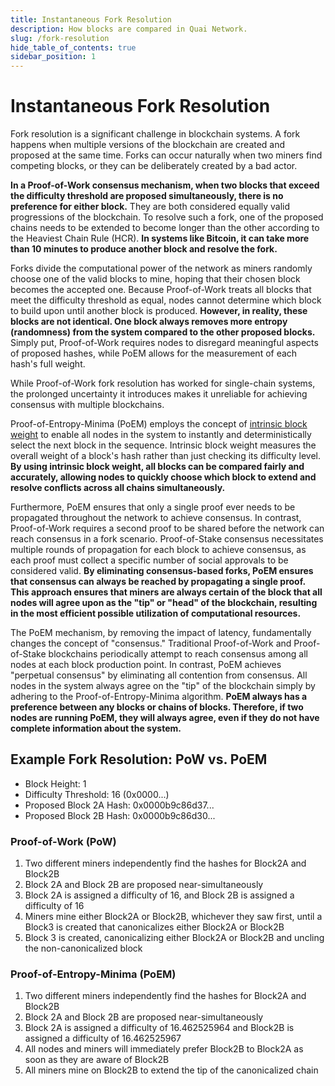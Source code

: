 ```yaml
---
title: Instantaneous Fork Resolution
description: How blocks are compared in Quai Network.
slug: /fork-resolution
hide_table_of_contents: true
sidebar_position: 1
---
```


# Instantaneous Fork Resolution

Fork resolution is a significant challenge in blockchain systems. A fork happens when multiple versions of the blockchain are created and proposed at the same time. Forks can occur naturally when two miners find competing blocks, or they can be deliberately created by a bad actor.

**In a Proof-of-Work consensus mechanism, when two blocks that exceed the difficulty threshold are proposed simultaneously, there is no preference for either block.** They are both considered equally valid progressions of the blockchain. To resolve such a fork, one of the proposed chains needs to be extended to become longer than the other according to the Heaviest Chain Rule (HCR). **In systems like Bitcoin, it can take more than 10 minutes to produce another block and resolve the fork.**

Forks divide the computational power of the network as miners randomly choose one of the valid blocks to mine, hoping that their chosen block becomes the accepted one. Because Proof-of-Work treats all blocks that meet the difficulty threshold as equal, nodes cannot determine which block to build upon until another block is produced. **However, in reality, these blocks are not identical. One block always removes more entropy (randomness) from the system compared to the other proposed blocks.** Simply put, Proof-of-Work requires nodes to disregard meaningful aspects of proposed hashes, while PoEM allows for the measurement of each hash's full weight.

While Proof-of-Work fork resolution has worked for single-chain systems, the prolonged uncertainty it introduces makes it unreliable for achieving consensus with multiple blockchains.

Proof-of-Entropy-Minima (PoEM) employs the concept of [intrinsic block weight](./intrinsic-block-weight.md) to enable all nodes in the system to instantly and deterministically select the next block in the sequence. Intrinsic block weight measures the overall weight of a block's hash rather than just checking its difficulty level. **By using intrinsic block weight, all blocks can be compared fairly and accurately, allowing nodes to quickly choose which block to extend and resolve conflicts across all chains simultaneously.**

Furthermore, PoEM ensures that only a single proof ever needs to be propagated throughout the network to achieve consensus. In contrast, Proof-of-Work requires a second proof to be shared before the network can reach consensus in a fork scenario. Proof-of-Stake consensus necessitates multiple rounds of propagation for each block to achieve consensus, as each proof must collect a specific number of social approvals to be considered valid. **By eliminating consensus-based forks, PoEM ensures that consensus can always be reached by propagating a single proof. This approach ensures that miners are always certain of the block that all nodes will agree upon as the "tip" or "head" of the blockchain, resulting in the most efficient possible utilization of computational resources.**

The PoEM mechanism, by removing the impact of latency, fundamentally changes the concept of "consensus." Traditional Proof-of-Work and Proof-of-Stake blockchains periodically attempt to reach consensus among all nodes at each block production point. In contrast, PoEM achieves "perpetual consensus" by eliminating all contention from consensus. All nodes in the system always agree on the "tip" of the blockchain simply by adhering to the Proof-of-Entropy-Minima algorithm. **PoEM always has a preference between any blocks or chains of blocks. Therefore, if two nodes are running PoEM, they will always agree, even if they do not have complete information about the system.**

## Example Fork Resolution: PoW vs. PoEM

- Block Height: 1
- Difficulty Threshold: 16 (0x0000...)
- Proposed Block 2A Hash: 0x0000b9c86d37...
- Proposed Block 2B Hash: 0x0000b9c86d30...

### Proof-of-Work (PoW)

1. Two different miners independently find the hashes for Block2A and Block2B
2. Block 2A and Block 2B are proposed near-simultaneously
3. Block 2A is assigned a difficulty of 16, and Block 2B is assigned a difficulty of 16
4. Miners mine either Block2A or Block2B, whichever they saw first, until a Block3 is created that canonicalizes either Block2A or Block2B
5. Block 3 is created, canonicalizing either Block2A or Block2B and uncling the non-canonicalized block

### Proof-of-Entropy-Minima (PoEM)

1. Two different miners independently find the hashes for Block2A and Block2B
2. Block 2A and Block 2B are proposed near-simultaneously
3. Block 2A is assigned a difficulty of 16.462525964 and Block2B is assigned a difficulty of 16.462525967
4. All nodes and miners will immediately prefer Block2B to Block2A as soon as they are aware of Block2B
5. All miners mine on Block2B to extend the tip of the canonicalized chain

